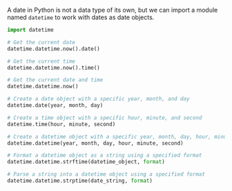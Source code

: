 A date in Python is not a data type of its own, but we can import a module named `datetime` to work with dates as date objects.

```python
import datetime

# Get the current date
datetime.datetime.now().date()

# Get the current time
datetime.datetime.now().time()

# Get the current date and time
datetime.datetime.now()

# Create a date object with a specific year, month, and day
datetime.date(year, month, day)

# Create a time object with a specific hour, minute, and second
datetime.time(hour, minute, second)

# Create a datetime object with a specific year, month, day, hour, minute, and second
datetime.datetime(year, month, day, hour, minute, second)

# Format a datetime object as a string using a specified format
datetime.datetime.strftime(datetime_object, format)

# Parse a string into a datetime object using a specified format
datetime.datetime.strptime(date_string, format)
```